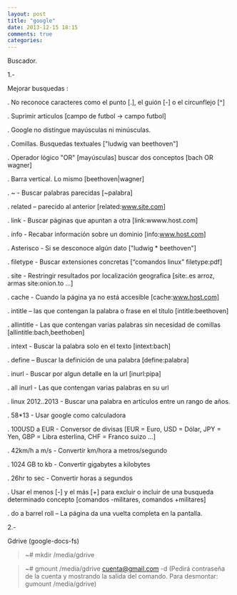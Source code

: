 ```yaml
---
layout: post
title: "google"
date: 2013-12-15 18:15
comments: true
categories: 
---
```

Buscador.

1.-

Mejorar busquedas :

. No reconoce caracteres como el punto [.], el guión [-] o el circunflejo [^]

. Suprimir articulos [campo de futbol -> campo futbol]

. Google no distingue mayúsculas ni minúsculas.

. Comillas. Busquedas textuales ["ludwig van beethoven"]

. Operador lógico "OR" [mayúsculas] buscar dos conceptos [bach OR wagner]

. Barra vertical. Lo mismo [beethoven|wagner]

. ~ - Buscar palabras parecidas [~palabra]

. related – parecido al anterior [related:www.site.com]

. link - Buscar páginas que apuntan a otra [link:wwww.host.com]

. info - Recabar información sobre un dominio [info:www.host.com]

. Asterisco - Si se desconoce algún dato ["ludwig * beethoven"]

. filetype - Buscar extensiones concretas [“comandos linux” filetype:pdf]

. site - Restringir resultados por localización geografica [site:.es arroz, armas site:onion.to …]

. cache - Cuando la página ya no está accesible [cache:www.host.com]

. intitle – las que contengan la palabra o frase en el título [intitle:beethoven]

. allintitle - Las que contengan varias palabras sin necesidad de comillas [allintitle:bach,beethoben]

. intext - Buscar la palabra solo en el texto [intext:bach]

. define – Buscar la definición de una palabra [define:palabra]

. inurl - Buscar por algun detalle en la url [inurl:pipa]

. all inurl - Las que contengan varias palabras en su url

. linux 2012..2013 - Buscar una palabra en artículos entre un rango de años.

. 58*13 - Usar google como calculadora

. 100USD a EUR - Conversor de divisas [EUR = Euro, USD = Dólar, JPY = Yen, GBP = Libra esterlina, CHF = Franco suizo ...]

. 42km/h a m/s - Convertir km/hora a metros/segundo

. 1024 GB to  kb - Convertir gigabytes a kilobytes

. 26hr to sec - Convertir horas a segundos

. Usar el menos [-] y el más [+] para excluir o incluir de una busqueda determinado concepto [comandos -militares, comandos +militares]

. do a barrel roll – La página da una vuelta completa en la pantalla.

2.-

Gdrive (google-docs-fs)

>~# mkdir /media/gdrive

>~# gmount /media/gdrive cuenta@gmail.com -d (Pedirá contraseña de la cuenta y mostrando la salida del comando. Para desmontar: gumount /media/gdrive)

